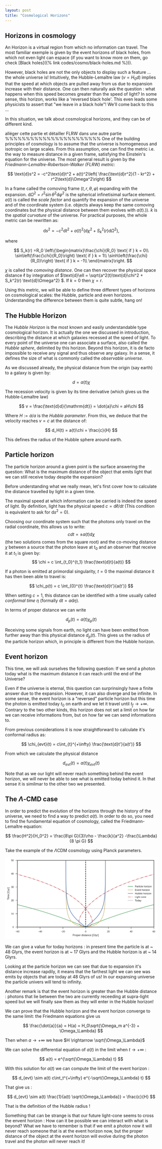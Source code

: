 ```yaml
---
layout: post
title: "Cosmological Horizons"
---
```


## Horizons in cosmology

An Horizon is a virtual region from which no information can travel. The most familiar exemple is given by the event horizons of black holes, from which not even light can espace (if you want to know more on them, go check [Black holes]({% link codes/cosmo/black-holes.md %})).

However, black holes are not the only objects to display such a feature ... the whole universe is! Intuitively, the Hubble-Lemaître law ($v = H_0d$) implies that the speed at which objects are pulled away from us due to expansion increase with their distance. One can then naturally ask the question : what happens when this speed becomes greater than the speed of light? In some sense, this horizon, works like a 'reversed black hole'. This even leads some physicists to assert that "we leave in a black hole"! We'll come back to this ...

In this situation, we talk about cosmological horizons, and they can be of different kind.

alléger cette partie et détailler FLRW dans une autre partie
%%%%%%%%%%%%%%%%%%%%%%%
One of the building principles of cosmology is to assume that the universe is homogeneous and isotropic on large scales. From this assumption, one can find the metric i.e. the way to measure distance in a given frame, satisfying the Einstein's equation for the universe.
The most general result is given by the *Friedmann-Lemaître-Robertson-Walker (FLRW) metric*:

$$ 
\text{d}s^2 = -c^2\text{d}t^2 + a(t)^2\left( \frac{\text{d}r^2}{1 - kr^2}  + r^2\text{d}\Omega^2\right) 
$$

In a frame called the comoving frame $(t,r,\theta,\varphi)$ expanding with the expansion. $\text{d}\Omega^2 = r^2\sin\theta^2 \text{d}\varphi^2$ is the spherical infinetisimal surface element. $a(t)$ is called the *scale factor* and quantify the expansion of the universe and of the coordinate system (i.e. objects always keep the same comoving coordinates but the physical distance between them evolves with $a(t)$.)). $k$ is the *spatial curvature* of the universe.
For practical purposes, the whole metric can be rewritten as:

$$ 
\text{d}s^2 = -c^2\text{d}t^2 + a(t)^2\left(\text{d}\chi^2 + S_k^2(r) \text{d}\Omega^2\right), 
$$

where

$$ 
S_k(r) =R_0 \left\{\begin{matrix}\frac{\chi}{R_0} \text{ if } k = 0\\
                 \sin\left(\frac{\chi}{R_0}\right) \text{ if } k = 1\\
                  \sinh\left(\frac{\chi}{R_0}\right) \text{ if } k = -1\\
            \end{matrix}\right. 
$$

$\chi$ is called the *comoving distance*. One can then recover the physical space distance $\ell$ by integration of $\text{d}\ell = \sqrt{a^2(t)\text{d}\chi^2 + S_k^2(r) \text{d}\Omega^2} $.
If $k=0$ then $\chi = r$. 

Using this metric, we will be able to define three different types of horizons on cosmological scales: the Hubble, particle and even horizons. Understanding the difference between them is quite subtle, hang on!

## The Hubble Horizon

The *Hubble Horizon* is the most known and easily understandable type cosmological horizon. It is actually the one we discussed in introduction, describing the distance at which galaxies recessed at the speed of light. To every point of the universe one can associate a surface, also called the *Hubble sphere*, delimited by this horizon. Beyond this horizon, it is de facto impossible to receive any signal and thus observe any galaxy. In a sense, it defines the size of what is commonly called the *observable universe*.

As we discussed already, the physical distance from the origin (say earth) to a galaxy is given by:

$$ 
d = a(t)\chi 
$$

The recession velocity is given by its time derivative (which gives us  the Hubble-Lemaître law)

$$ 
v = \frac{\text{d}d}{\mathrm{dt}} = \dot{a}\chi = aH\chi
$$

Where $H := \dot{a}/a$ is the *Hubble parameter*.
From this, we deduce that the velocity reaches $v = c$ at the distance of:

$$ 
d_H(t) = a(t)\chi = \frac{c}{H}
$$

This defines the radius of the Hubble sphere around earth.

## Particle horizon

The particle horizon around a given point is the surface answering the question:  What is the maximum distance of the object that emits light that we can still receive today despite the expansion? 

Before understanding what we really mean, let's first cover how to calculate the distance travelled by light in a given time.

The maximal speed at which information can be carried is indeed the speed of light. By definition, light has the physical speed $c = \text{d}\ell/\text{d}t$ (This condition is equivalent to ask for $\text{d}s^2=0$).

Choosing our coordinate system such that the photons only travel on the radial coordinate, this allows us to write:
$$ 
cdt = \pm a(t) \text{d}\chi 
$$
(the two solutions comes from the square root) and the co-moving distance $\chi$ between a source that the photon leave at $t_0$ and an observer that receive it at $t_1$ is given by:
$$ 
\chi = c \int_{t_0}^{t_1} \frac{\text{d}t}{a(t)} 
$$

If a photon is emitted at primordial singularity, $t = 0$ the maximal distance it has then been able to travel is:

$$
\chi_p(t) = c \int_{0}^{t} \frac{\text{d}t'}{a(t')} 
$$

When setting $c=1$, this distance can be identified with a time usually called *conformal time* $\eta$ (formally $\text{d}t = a \text{d}\eta$).

In terms of proper distance we can write

$$ 
d_p(t) = a(t)\chi_p(t)
$$

Receiving some signals from earth, no light can have been emitted from further away than this physical distance $d_p(t)$. This gives us the radius of the particle horizon which, in principle is different from the Hubble horizon.

## Event horizon


This time, we will ask ourselves the following question: If we send a photon today what is the maximum distance it can reach until the end of the Universe?

Even if the universe is eternal, this question can surprinsingly have a finite answer due to the expansion. However, it can also diverge and be infinite.
In some sense, the event horizon is a "reversed" particle horizon but this time the photon is emitted today $t_0$ on earth and we let it travel until $t_f \to +\infty$. Contrary to the two other kinds, this horizon does not set a limit on how far we can receive informations from, but on how far we can send informations to.

From previous considerations it is now straightforward to calculate it's conformal radius as:

$$ 
\chi_{evt}(t) = c\int_{t}^{+\infty} \frac{\text{d}t'}{a(t')} 
$$

From which we calculate the physical distance

$$
d_{evt}(t) = a(t)\chi_{evt}(t)
$$

Note that as we our light will never reach something behind the event horizon, we will never be able to see what is emitted today behind it. In that sense it is similmar to the other two we presented.

## The $\Lambda$-CMD case 

In order to predict the evolution of the horizons through the history of the universe, we need to find a way to predict $a(t)$. In order to do so, you need to find the fundamental equation of cosmology, called the Friedmann-Lemaître equation:

$$ \frac{H^2}{H_0^2} = \frac{8\pi G}{3}\rho - \frac{k}{a^2} -\frac{\Lambda}{8 \pi G} $$

Take the example of the $\Lambda$CDM cosmology using Planck parameters.

   ![my image](./images/LCDMhorizons.png "my image") 
  
We can give a value for today horizons : in present time the particle is at ~ 48 Glyrs, the event horizon is at ~ 17 Glyrs and the Hubble horizon is at ~ 14 Glyrs.

Looking at the particle horizon we can see that due to expansion it's distance increase rapdily, it means that the farthest light we can see was emits by objects that are today at 48 Glyrs of us! In our expansing universe the particle univers will tend to infinity.

Another remark is that the event horizon is greater than the Hubble distance : photons that lie between the two are currently receeding at supra-light speed but we will finally saw them as they will enter in the Hubble horizon! 

We can prove that the Hubble horizon and the event horizon converge to the same limit:
the Friedmann equations give us 

$$
\frac{\dot{a}}{a} = H(a) = H_0\sqrt{\Omega_m a^{-3} + \Omega_\Lambda}
$$

Then when $a \rightarrow +\infty$ we have $H \rightarrow \sqrt{\Omega_\Lambda}$

We can solve the differential equation of $a(t)$ in the limit when $t \rightarrow +\infty$ :

$$
a(t) = e^{\sqrt{\Omega_\Lambda} t}
$$

With this solution for $a(t)$ we can compute the limit of the event horizon :

$$
d_{evt} \sim a(t) c\int_t^{+\infty} e^{-\sqrt{\Omega_\Lambda} t}
$$

That give us :

$$ 
d_{evt} \sim a(t) \frac{1}{a(t) \sqrt{\Omega_\Lambda}} = \frac{c}{H} 
$$

That is the definition of the Hubble radius !

Something that can be strange is that our future light-cone seems to cross the envent horizon : How can it be possible we can interact with what is beyond? What we have to remember is that if we emit a photon now it will never reach someone that is at the event horizon now, but the proper distance of the object at the event horizon will evolve during the photon travel and the photon will never reach it!
